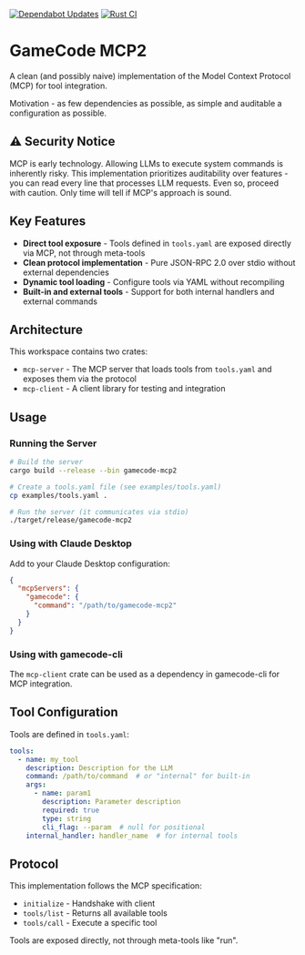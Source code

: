 [![Dependabot Updates](https://github.com/navicore/gamecode-mcp2/actions/workflows/dependabot/dependabot-updates/badge.svg)](https://github.com/navicore/gamecode-mcp2/actions/workflows/dependabot/dependabot-updates)
[![Rust CI](https://github.com/navicore/gamecode-mcp2/actions/workflows/rust-ci.yml/badge.svg)](https://github.com/navicore/gamecode-mcp2/actions/workflows/rust-ci.yml)

# GameCode MCP2

A clean (and possibly naive) implementation of the Model Context Protocol (MCP)
for tool integration.

Motivation - as few dependencies as possible, as simple and auditable a
configuration as possible.

## ⚠️ Security Notice

MCP is early technology. Allowing LLMs to execute system commands is inherently risky.
This implementation prioritizes auditability over features - you can read every line
that processes LLM requests. Even so, proceed with caution. Only time will tell if
MCP's approach is sound.


## Key Features

- **Direct tool exposure** - Tools defined in `tools.yaml` are exposed directly via MCP, not through meta-tools
- **Clean protocol implementation** - Pure JSON-RPC 2.0 over stdio without external dependencies
- **Dynamic tool loading** - Configure tools via YAML without recompiling
- **Built-in and external tools** - Support for both internal handlers and external commands

## Architecture

This workspace contains two crates:

- `mcp-server` - The MCP server that loads tools from `tools.yaml` and exposes them via the protocol
- `mcp-client` - A client library for testing and integration

## Usage

### Running the Server

```bash
# Build the server
cargo build --release --bin gamecode-mcp2

# Create a tools.yaml file (see examples/tools.yaml)
cp examples/tools.yaml .

# Run the server (it communicates via stdio)
./target/release/gamecode-mcp2
```

### Using with Claude Desktop

Add to your Claude Desktop configuration:

```json
{
  "mcpServers": {
    "gamecode": {
      "command": "/path/to/gamecode-mcp2"
    }
  }
}
```

### Using with gamecode-cli

The `mcp-client` crate can be used as a dependency in gamecode-cli for MCP integration.

## Tool Configuration

Tools are defined in `tools.yaml`:

```yaml
tools:
  - name: my_tool
    description: Description for the LLM
    command: /path/to/command  # or "internal" for built-in
    args:
      - name: param1
        description: Parameter description
        required: true
        type: string
        cli_flag: --param  # null for positional
    internal_handler: handler_name  # for internal tools
```

## Protocol

This implementation follows the MCP specification:

- `initialize` - Handshake with client
- `tools/list` - Returns all available tools
- `tools/call` - Execute a specific tool

Tools are exposed directly, not through meta-tools like "run".
